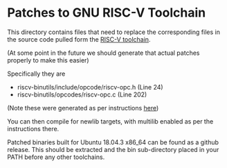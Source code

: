 # Patches to GNU RISC-V Toolchain

This directory contains files that need to replace the corresponding files in the source 
code pulled form the [RISC-V toolchain](https://github.com/riscv/riscv-gnu-toolchain).

(At some point in the future we should generate that actual patches properly to make this easier)

Specifically they are
- riscv-binutils/include/opcode/riscv-opc.h (Line 24)
- riscv-binutils/opcodes/riscv-opc.c (Line 202)

(Note these were generated as per instructions [here](https://nitish2112.github.io/post/adding-instruction-riscv/))

You can then compile for newlib targets, with multilib enabled as per the instructions there.

Patched binaries built for Ubuntu 18.04.3 x86_64 can be found as a github release.
This should be extracted and the bin sub-directory placed in your PATH before any other toolchains.